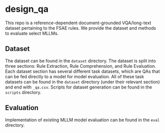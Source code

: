 # design_qa

This repo is a reference-dependent document-grounded VQA/long-text dataset pertaining to the FSAE rules. We provide the dataset and methods to evaluate select MLLMs.

## Dataset
The dataset can be found in the ```dataset``` directory. The dataset is split into three sections: Rule Extraction, Rule Comprehension, and Rule Evaluation. Each dataset section has several different task datasets, which are QAs that can be fed directly to a model for model evaluation. All of these task datasets can be found in the ```dataset``` directory (under their relevant section) and end with ```_qa.csv```. Scripts for dataset generation can be found in the ```scripts``` directory.

## Evaluation
Implementation of existing MLLM model evaluation can be found in the ```eval``` directory.